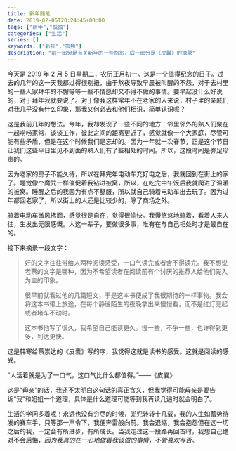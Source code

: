 ```yaml
---
title: 新年随笔
date: 2019-02-05T20:24:45+08:00
tags: ["新年","孤独"]
categories: ["生活"]
series: []
keywords: ["新年","孤独"]
description: "前一部分是有关新年的一些抱怨，后一部分是《皮囊》的摘录"
---
```


今天是 2019 年 2 月 5 日星期二，农历正月初一。这是一个值得纪念的日子。过去的几年的这一天我都过得很别扭，由于熬夜导致早晨被叫醒的不怨，对于去村里的一些人家拜年的不懈等等一些不情愿却又不得不做的事情。要早起没什么好说的，对于拜年我就要说了。对于像我这样常年不在老家的人来说，村子里的亲戚们对我几乎没有什么印象，那我又何必去和他们相识，简单认识呢？

这是我前几年的想法。今年，我却发现了一些不同的地方：邻里邻外的熟人们聚在一起唠唠家常，谈谈工作，彼此之间的距离更近了，感觉就像一个大家庭，尽管可能有些矛盾，但是在这个时候我们是忘却的。因为一年就一次春节，正是这个节日让我们这些平日里见不到面的熟人们有了些相处的时间。所以，这段时间是弥足珍贵的。

因为老家的房子不能久待，所以在拜完年电动车充好电之后，我就回到在街上的家了。睡觉像个魔咒一样催促着我钻进被窝，所以，在吃完中午饭后我就爬进了温暖的被窝。睡醒之后的我因为有点不舒服，所以就自己骑着电动车出去玩了。因为过年都回老家了，所以街上的人还是比较少的，除了商场之外。

骑着电动车微风拂面，感觉很是自在，觉得很愉快。我慢悠悠地骑着，看着人来人往，生发出无限感慨。人这一辈子，要做很多事，唯有在与自己相处时才是最自在的。

接下来摘录一段文字：

> 好的文字往往带给人两种阅读感受，一口气读完或者舍不得读完。我不想说老蔡的文字是哪种，因为不希望读者在阅读前有个讨厌的推荐人给他们先入为主的印象。
>
> 很早前就看过他的几篇短文，于是这本书便成了我很期待的一样事物。我会将这本书带上旅途，在每个静谧陌生的夜晚拿出来慢慢看，而不是红灯亮起或者堵车不动时。
>
> 这本书他写了很久，我希望自己能读更久。慢一些，不争一些，也许得到更多，到达更快。

这是韩寒给蔡崇达的《皮囊》写的序，我觉得这就是读书的感受。这就是阅读的感受。

“人活着就是为了一口气，这口气比什么都值得。”——《皮囊》

这是“母亲”的话，我还不太明白这句话的真正含义，但我觉得可能母亲是要告诉“我”和姐姐一个道理，具体是什么道理可能等到我再读几遍时就会明白了。

生活的学问多着呢！永远也没有穷尽的时候，兜兜转转十几载，我的人生如蓄势待发的赛车手，只等那一声令下，我便奔雷般向前。我会退缩，我会抱怨但在这一切之后的我，一定会有所进步，有所成长。当我走过这一段路再回首时，我想自己绝对不会后悔，*因为我真的在一心地做着我该做的事情，不管喜欢与否*。